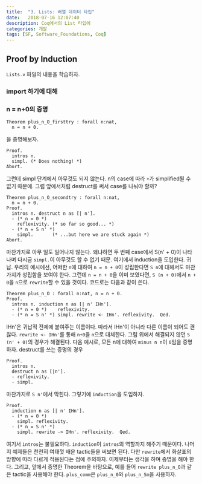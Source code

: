 ```yaml
---
title:  "3. Lists: 배열 데이터 타입"
date:   2018-07-16 12:07:40
description: Coq에서의 List 타입에
categories: 개발
tags: [SF, Software_Foundations, Coq]
---
```

## Proof by Induction
`Lists.v` 파일의 내용을 학습하자.

### import 하기에 대해


### n = n+0의 증명
```
Theorem plus_n_O_firsttry : forall n:nat,
  n = n + 0.
```
을 증명해보자.
```
Proof.
  intros n.
  simpl. (* Does nothing! *)
Abort.
```
그런데 simpl 단계에서 아무것도 되지 않는다. n의 case에 따라 `+`가 simplified될 수 없기 때문에. 그럼 앞에서처럼 destruct를 써서 case를 나눠야 할까?
```
Theorem plus_n_O_secondtry : forall n:nat,
  n = n + 0.
Proof.
  intros n. destruct n as [| n'].
  - (* n = 0 *)
    reflexivity. (* so far so good... *)
  - (* n = S n' *)
    simpl.       (* ...but here we are stuck again *)
Abort.
```
마찬가지로 아무 일도 일어나지 않는다. 왜냐하면 두 번째 case에서 S(n' + 0)이 나타나며 다시금 `simpl.`이 아무것도 할 수 없기 때문. 여기에서 induction을 도입한다. 귀납. 우리의 예시에선, 어떠한 `n`에 대하여 `n = n + 0`이 성립한다면 `S n`에 대해서도 마찬가지가 성립함을 보여야 한다. 그런데 `n = n + 0`을 이미 보였다면, `S (n + 0)`에서 `n + 0`을 `n`으로 `rewrite`할 수 있을 것이다. 코드로는 다음과 같이 쓴다.
```
Theorem plus_n_O : forall n:nat, n = n + 0.
Proof.
  intros n. induction n as [| n' IHn'].
  - (* n = 0 *)    reflexivity.
  - (* n = S n' *) simpl. rewrite <- IHn'. reflexivity.  Qed.
```
IHn'은 귀납적 전제에 붙여주는 이름이다. 따라서 IHn'이 아니라 다른 이름이 되어도 괜찮다. `rewrite <- IHn'`를 통해 `n+0`을 `n`으로 대체한다. 그럼 위에서 해결되지 않던 `S (n' + 0)`의 경우가 해결된다.
다음 예시로, 모든 n에 대하여 `minus n n`이 `0`임을 증명하자. destruct를 쓰는 증명의 경우
```
Proof.
  intros n.
  destruct n as [|n'].
  - reflexivity.
  - simpl.
```
마찬가지로 `S n'`에서 막힌다. 그렇기에 `induction`을 도입하자.
```
Proof.
  induction n as [| n' IHn'].
  - (* n = 0 *)
    simpl. reflexivity.
  - (* n = S n' *)
    simpl. rewrite -> IHn'. reflexivity.  Qed.
```
여기서 `intros`는 불필요하다. `induction`이 `intros`의 역할까지 해주기 때문이다.
나머지 예제들은 천천히 여태껏 배운 tactic들을 써보면 된다. 다만 `rewrite`에서 화살표의 방향에 따라 다르게 적용된다는 점에 주의하자. 이제부터는 생각을 하며 증명을 해야 한다. 그리고, 앞에서 증명한 Theorem을 바탕으로, 예를 들어 `rewrite plus_n_O`과 같은 tactic을 사용해야 한다. `plus_comm`은 `plus_n_0`와 `plus_n_Sm`을 사용하자.